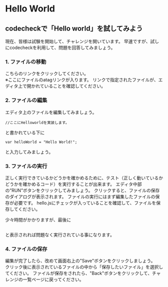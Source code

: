 # Hello World
## codecheckで「Hello world」を試してみよう

現在、皆様は試験を開始して、チャレンジを開いています。
早速ですが、試しにcodecheckを利用して、問題を回答してみましょう。

### 1. ファイルの移動
こちらのリンクをクリックしてください。  
※ここにファイルのatagリンクが入ります。
リンクで指定されたファイルが、エディタ上で開かれていることを確認してください。

### 2. ファイルの編集
エディタ上のファイルを編集してみましょう。  
```
//ここにHelloworldを実装します。
```
と書かれている下に
```
var helloWorld = "Hello World!";
```
と入力してみましょう。

### 3. ファイルの実行
正しく実行できているかどうかを確かめるために、テスト（正しく動いているかどうかを確かめるコード）を実行することが出来ます。
エディタ中部の”RUN”ボタンをクリックしてみましょう。
クリックすると、ファイルの保存のダイアログが表示されます。 ファイルの実行にはまず編集したファイルの保存が必要です。
hello.jsにチェックが入っていることを確認して、ファイルを保存してください。

少々時間がかかりますが、最後に
```
```
と表示されれば問題なく実行されている事になります。

### 4. ファイルの保存
編集が完了したら、改めて画面右上の"Save"ボタンをクリックしましょう。  
クリック後に表示されているファイルの中から「保存したいファイル」を選択してください。
ファイルが保存をされたら、"Back"ボタンをクリックして、チャレンジの一覧ページに戻ってください。
